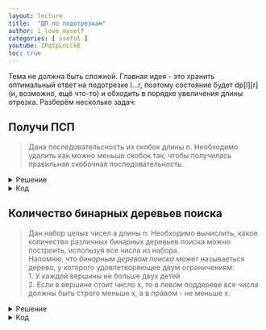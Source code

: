```yaml
---
layout: lecture
title:  "ДП по подотрезкам"
author: i_love_myself
categories: [ useful ]
youtube: IPqtpLnLCkE
toc: true
---
```


Тема не должна быть сложной. Главная идея - это хранить оптимальный ответ на подотрезке l...r, поэтому состояние будет dp[l][r] (и, возможно, ещё что-то) и обходить в порядке увеличения длины отрезка. Разберём несколько задач:

## Получи ПСП

> Дана последовательсность из скобок длины n. Необходимо удалить как можно меньше скобок так, чтобы получилась правильная скобочная последовательность.

<details>
<summary>Решение</summary>

Для начала, стоит сразу понять, что это задача на дп по подотрекам. Это значит, что бы будем вычислять dp[l][r] - оптимальный ответ на задачу на подотрезке строки l..r. Более детально:

Пусть dp[l][r] - это какой максимальной длины может быть ПСП на подотрезке l...r.

Определение ПСП подсказывает нам, какие же переходы возможны:

1. По второму пункту определения, если s[l] = s[r], то мы можем перейти к состоянию dp[l+1][r-1] + 2.
1. По третьему пнутку определения, мы можем разбить отрезок l...r на два независимых подотрезка l...m и m+1...r, то есть dp[l][m] + dp[m+1][r].

Среди всех возможных переходов нужно взять максимум.

</details>

<details>
<summary> Код </summary>

```cpp
#include <iostream>
#include <algorithm>
#include <vector>
#include <string>

using namespace std;

bool is_match(char a, char b) {
    return a == '(' && b == ')' || a == '[' && b == ']';
}

int main() {
    string s;
    cin >> s;
    int n = s.size();
    vector<vector<int>> dp(n + 1, vector<int>(n + 1));

    // ()[]

    for (int len = 1; len <= n; ++len) {
        for (int i = 0, j = len - 1; j < n; ++i, ++j) {
            if (len == 1) {
                dp[i][j] = 0;
            }
            else if (len == 2) {
                if (is_match(s[i], s[j])) {
                    dp[i][j] = 2;
                }
                else {
                    dp[i][j] = 0;
                }
            }
            else {
                dp[i][j] = 0;
                if (is_match(s[i], s[j]))
                    dp[i][j] = dp[i + 1][j - 1] + 2;
                for (int m = i + 1; m <= j - 1; ++m)
                    dp[i][j] = max(dp[i][j], dp[i][m] + dp[m + 1][j]);
            }
        }
    }

    cout << dp[0][n - 1];
}
```

</details>

## Количество бинарных деревьев поиска

> Дан набор целых чисел a длины n. Необходимо вычислить, какое количество различных бинарных деревьев поиска можно построить, используя все числа из набора. <br> Напомню, что _бинарным деревом поиска_ может называеться дерево, у которого удовлетворяющее двум ограничениям: <br> 1. У каждой вершины не больше двух детей <br> 2. Если в вершине стоит число x, то в левом поддереве все числа должны быть строго меньше x, а в правом - не меньше x.

<details>
<summary> Решение </summary>

Идея 1. Нужно отсортировать массив a. По правилам бинарного дерева поиска если есть вершина, то слева от неё все элементы должны быть строго меньше x, а справа - не меньше, поэтому мы не можем расставлять значения в другом порядке.

Идея 2. Применить дп по подотрезкам. Пусть dp[l][r] - количество бинарных деревьев поиска, которое мы можем построить на подотрзке l...r. Как его вычислить? Необходимо выбрать корень - m-тый элемент, а далее обратиться к dp[l][m-1] и dp[m+1][r], перемножив два этих числа (так как мы можем независимо выбрать любое поддерво слева и любое поддерево справа). Таким образом, переходы динамики выглядят так:

<p align="center">
dp[l][r] = sum(dp[l][m - 1] * dp[m + 1][r])
</p>

При этом оставим вам на подумать, какие m можно выбрать (не все).

</details>

<details>
<summary> Код </summary>
Haha. Classic.
</details>